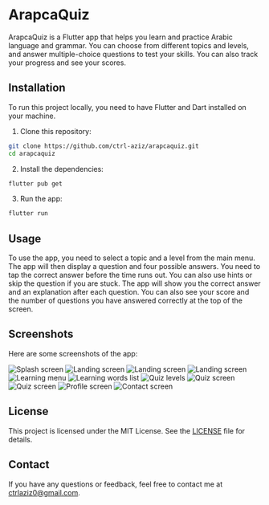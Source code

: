 # ArapcaQuiz

ArapcaQuiz is a Flutter app that helps you learn and practice Arabic language and grammar. You can choose from different topics and levels, and answer multiple-choice questions to test your skills. You can also track your progress and see your scores.

## Installation

To run this project locally, you need to have Flutter and Dart installed on your machine.

1. Clone this repository:

```bash
git clone https://github.com/ctrl-aziz/arapcaquiz.git
cd arapcaquiz
```

2. Install the dependencies:

```bash
flutter pub get
```

3. Run the app:

```bash
flutter run
```

## Usage

To use the app, you need to select a topic and a level from the main menu. The app will then display a question and four possible answers. You need to tap the correct answer before the time runs out. You can also use hints or skip the question if you are stuck. The app will show you the correct answer and an explanation after each question. You can also see your score and the number of questions you have answered correctly at the top of the screen.

## Screenshots

Here are some screenshots of the app:

![Splash screen](/screenshots/01.jpg)
![Landing screen](/screenshots/02.jpg)
![Landing screen](/screenshots/03.jpg)
![Landing screen](/screenshots/04.jpg)
![Learning menu](/screenshots/05.jpg)
![Learning words list](/screenshots/06.jpg)
![Quiz levels](/screenshots/07.jpg)
![Quiz screen](/screenshots/08.jpg)
![Quiz screen](/screenshots/09.jpg)
![Profile screen](/screenshots/10.jpg)
![Contact screen](/screenshots/10.jpg)

## License

This project is licensed under the MIT License. See the [LICENSE](LICENSE) file for details.

## Contact

If you have any questions or feedback, feel free to contact me at ctrlaziz0@gmail.com.